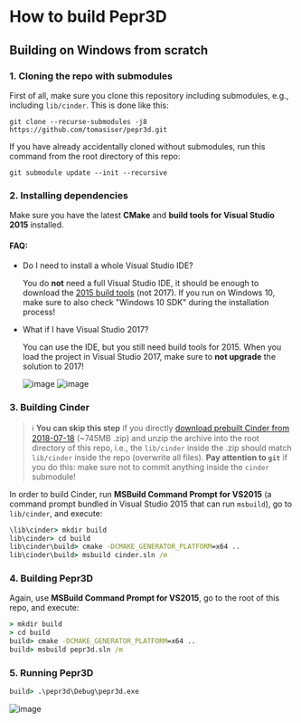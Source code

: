 # How to build Pepr3D

## Building on Windows from scratch

### 1. Cloning the repo with submodules

First of all, make sure you clone this repository including submodules, e.g., including `lib/cinder`. This is done like this:

```
git clone --recurse-submodules -j8 https://github.com/tomasiser/pepr3d.git
```

If you have already accidentally cloned without submodules, run this command from the root directory of this repo:

```
git submodule update --init --recursive
```

### 2. Installing dependencies

Make sure you have the latest **CMake** and **build tools for Visual Studio 2015** installed.

#### FAQ:
- Do I need to install a whole Visual Studio IDE?
  
  You do **not** need a full Visual Studio IDE, it should be enough to download the [2015 build tools](https://blogs.msdn.microsoft.com/vcblog/2015/11/02/announcing-visual-c-build-tools-2015-standalone-c-tools-for-build-environments/) (not 2017). If you run on Windows 10, make sure to also check "Windows 10 SDK" during the installation process!
  
- What if I have Visual Studio 2017?

  You can use the IDE, but you still need build tools for 2015. When you load the project in Visual Studio 2017, make sure to **not upgrade** the solution to 2017!
  
  ![image](https://user-images.githubusercontent.com/10374559/42907132-3bc3915e-8add-11e8-933d-7ffbbbfaf56e.png)
  ![image](https://user-images.githubusercontent.com/10374559/42907179-56236218-8add-11e8-88fe-d81be148cfd4.png)
  
### 3. Building Cinder

> :information_source: **You can skip this step** if you directly [download prebuilt Cinder from 2018-07-18](https://1drv.ms/u/s!AuC8m2CvOUXjgdlZthWalFAZjQ0fkw) (~745MB .zip) and unzip the archive into the root directory of this repo, i.e., the `lib/cinder` inside the .zip should match `lib/cinder` inside the repo (overwrite all files). **Pay attention to `git`** if you do this: make sure not to commit anything inside the `cinder` submodule!

In order to build Cinder, run **MSBuild Command Prompt for VS2015** (a command prompt bundled in Visual Studio 2015 that can run `msbuild`), go to `lib/cinder`, and execute:

```cmd
\lib\cinder> mkdir build
lib\cinder> cd build
lib\cinder\build> cmake -DCMAKE_GENERATOR_PLATFORM=x64 ..
lib\cinder\build> msbuild cinder.sln /m
```

### 4. Building Pepr3D

Again, use **MSBuild Command Prompt for VS2015**, go to the root of this repo, and execute:

```cmd
> mkdir build
> cd build
build> cmake -DCMAKE_GENERATOR_PLATFORM=x64 ..
build> msbuild pepr3d.sln /m
```

### 5. Running Pepr3D

```cmd
build> .\pepr3d\Debug\pepr3d.exe
```

![image](https://user-images.githubusercontent.com/10374559/42907924-a17c08d0-8adf-11e8-8ba1-3b1af237d2a2.png)

